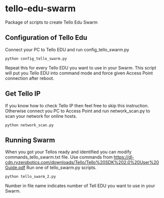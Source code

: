 # tello-edu-swarm

Package of scripts to create Tello Edu Swarm

## Configuration of Tello Edu

Connect your PC to Tello EDU and run config_tello_swarm.py

```
python config_tello_swarm.py
```

Repeat this for every Tello EDU you want to use in your Swarm. This script will put you Tello EDU into command mode and force given Access Point connection after reboot.

## Get Tello IP

If you know how to check Tello IP then feel free to skip this instruction.
Otherwise connect you PC to Access Point and run network_scan.py to scan your network for online hosts.

```
python network_scan.py
```

## Running Swarm

When you got your Tellos ready and identified you can modify commands_tello_swarm.txt file.
Use commands from https://dl-cdn.ryzerobotics.com/downloads/Tello/Tello%20SDK%202.0%20User%20Guide.pdf
Run one of tello_swarm.py scripts.

```
python tello_swarm_2.py
```

Number in file name indicates number of Tell EDU you want to use in your Swarm.
